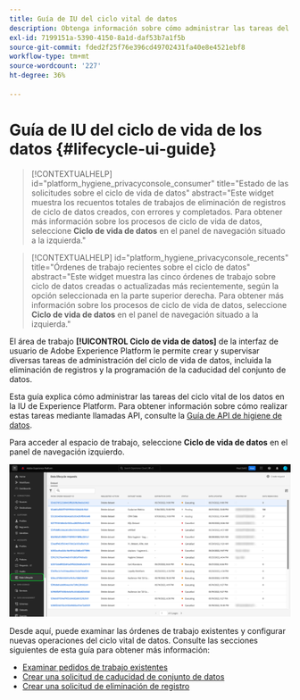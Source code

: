 ```yaml
---
title: Guía de IU del ciclo vital de datos
description: Obtenga información sobre cómo administrar las tareas del ciclo vital de datos en la interfaz de usuario de Adobe Experience Platform.
exl-id: 7199151a-5390-4150-8a1d-daf53b7a1f5b
source-git-commit: fded2f25f76e396cd49702431fa40e8e4521ebf8
workflow-type: tm+mt
source-wordcount: '227'
ht-degree: 36%

---
```


# Guía de IU del ciclo de vida de los datos {#lifecycle-ui-guide}

>[!CONTEXTUALHELP]
>id="platform_hygiene_privacyconsole_consumer"
>title="Estado de las solicitudes sobre el ciclo de vida de datos"
>abstract="Este widget muestra los recuentos totales de trabajos de eliminación de registros de ciclo de datos creados, con errores y completados. Para obtener más información sobre los procesos de ciclo de vida de datos, seleccione **Ciclo de vida de datos** en el panel de navegación situado a la izquierda."

>[!CONTEXTUALHELP]
>id="platform_hygiene_privacyconsole_recents"
>title="Órdenes de trabajo recientes sobre el ciclo de datos"
>abstract="Este widget muestra las cinco órdenes de trabajo sobre ciclo de datos creadas o actualizadas más recientemente, según la opción seleccionada en la parte superior derecha. Para obtener más información sobre los procesos de ciclo de vida de datos, seleccione **Ciclo de vida de datos** en el panel de navegación situado a la izquierda."

El área de trabajo **[!UICONTROL Ciclo de vida de datos]** de la interfaz de usuario de Adobe Experience Platform le permite crear y supervisar diversas tareas de administración del ciclo de vida de datos, incluida la eliminación de registros y la programación de la caducidad del conjunto de datos.

Esta guía explica cómo administrar las tareas del ciclo vital de los datos en la IU de Experience Platform. Para obtener información sobre cómo realizar estas tareas mediante llamadas API, consulte la [Guía de API de higiene de datos](../api/overview.md).

Para acceder al espacio de trabajo, seleccione **Ciclo de vida de datos** en el panel de navegación izquierdo.

![Espacio de trabajo de [!UICONTROL Ciclo de vida de datos] en la interfaz de usuario de Experience Platform, con [!UICONTROL Ciclo de vida de datos] resaltado en la navegación izquierda.](../images/ui/overview/home.png)

Desde aquí, puede examinar las órdenes de trabajo existentes y configurar nuevas operaciones del ciclo vital de datos. Consulte las secciones siguientes de esta guía para obtener más información:

* [Examinar pedidos de trabajo existentes](./browse.md)
* [Crear una solicitud de caducidad de conjunto de datos](./dataset-expiration.md)
* [Crear una solicitud de eliminación de registro](./record-delete.md)
